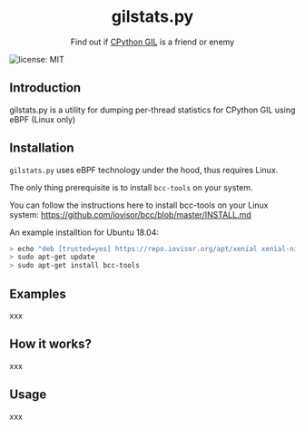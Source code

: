 <p align="center">
   
</p>

<h1 align="center">gilstats.py</h1>
<p align="center">
    Find out if <a href="https://opensource.com/article/17/4/grok-gil">CPython GIL</a> is a friend or enemy
</p>

![license: MIT](https://img.shields.io/badge/license-MIT-blue.svg?style=flat-square) 

## Introduction
gilstats.py is a utility for dumping per-thread statistics for CPython GIL using eBPF (Linux only)

## Installation
`gilstats.py` uses eBPF technology under the hood, thus requires Linux.

The only thing prerequisite is to install `bcc-tools` on your system. 

You can follow the instructions here to install bcc-tools on your Linux system:
https://github.com/iovisor/bcc/blob/master/INSTALL.md

An example installtion for Ubuntu 18.04:

```bash
> echo "deb [trusted=yes] https://repo.iovisor.org/apt/xenial xenial-nightly main" | sudo tee /etc/apt/sources.list.d/iovisor.list
> sudo apt-get update
> sudo apt-get install bcc-tools
```

## Examples

xxx

## How it works?
xxx

## Usage
xxx
